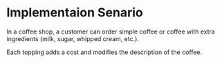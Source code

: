 # Implementaion Senario

In a coffee shop, a customer can order simple coffee or coffee with extra ingredients (milk, sugar, whipped cream, etc.).

Each topping adds a cost and modifies the description of the coffee.